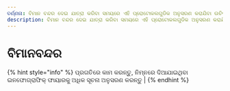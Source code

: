```yaml
---
ବର୍ଣ୍ଣନା: ବିମାନ ବନ୍ଦର ଦେଇ ଯାତ୍ରା କରିବା ସମୟରେ ଏହି ପ୍ରୋଟୋକଲଗୁଡିକ ଅନୁସରଣ କରାଯିବା ଉଚିତ |
description: ବିମାନ ବନ୍ଦର ଦେଇ ଯାତ୍ରା କରିବା ସମୟରେ ଏହି ପ୍ରୋଟୋକଲଗୁଡିକ ଅନୁସରଣ କରାଯିବା ଉଚିତ
---
```


# ବିମାନବନ୍ଦର

{% hint style="info" %}
 ପ୍ରଗତିରେ କାମ କରନ୍ତୁ, ନିମ୍ନରେ ଦିଆଯାଇଥିବା ଇନଫୋଗ୍ରାଫିକ୍ ଫାୟାରକୁ ଅଧିକ ସୂଚନା ଅନୁସରଣ କରନ୍ତୁ \|
{% endhint %}






